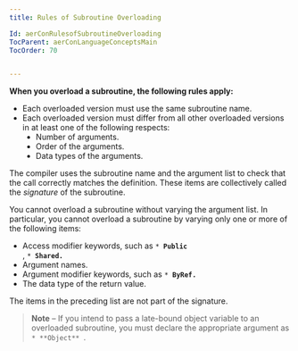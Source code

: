 ```yaml
---
title: Rules of Subroutine Overloading

Id: aerConRulesofSubroutineOverloading
TocParent: aerConLanguageConceptsMain
TocOrder: 70


---
```


**When you overload a subroutine, the following rules apply:** 

- Each overloaded version must use the same subroutine name.
- Each overloaded version must differ from all other overloaded versions in at
                least one of the following respects:
                <ul type="disc">
                    <li>
                        Number of arguments.
- Order of the arguments.
- Data types of the arguments.

</li>
        </ul>

The compiler uses the subroutine name and the argument list to check that the call correctly matches the definition. These items are collectively called the *signature* of the subroutine. 

You cannot overload a subroutine without varying the argument list. In particular, you cannot overload a subroutine by varying only one or more of the following items: 

- Access modifier keywords, such as <code>* **Public** </code>, <code>* **Shared.** </code>
- Argument names.
- Argument modifier keywords, such as <code>* **ByRef.** </code>
- The data type of the return value.

The items in the preceding list are not part of the signature.
<blockquote class="dtBlock">
            <b class="le">Note</b> &#8211; If you intend
            to pass a late-bound object variable to an overloaded subroutine, you must
            declare the appropriate argument as <code>* **Object** </code>.
            <br />
        </blockquote>

